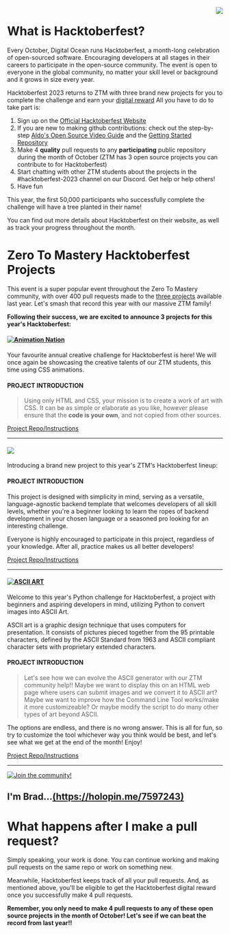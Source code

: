 <img src="https://hacktoberfest.com/_next/static/media/logo-hacktoberfest--logomark.b91c17d2.svg" align="right" />

# What is Hacktoberfest?

Every October, Digital Ocean runs Hacktoberfest, a month-long celebration of open-sourced software. Encouraging developers at all stages in their careers to participate in the open-source community. The event is open to everyone in the global community, no matter your skill level or background and it grows in size every year.

Hacktoberfest 2023 returns to ZTM with three brand new projects for you to complete the challenge and earn your [digital reward](https://hacktoberfest.com/about/#digital-rewards) All you have to do to take part is:

1. Sign up on the [Official Hacktoberfest Website](https://hacktoberfest.com/auth)
2. If you are new to making github contributions: check out the step-by-step [Aldo's Open Source Video Guide](https://www.youtube.com/watch?v=uQLNFRviB6Q) and the [Getting Started Repository](https://github.com/zero-to-mastery/start-here-guidelines)
3. Make 4 **quality** pull requests to any **participating** public repository during the month of October (ZTM has 3 open source projects you can contribute to for Hacktoberfest)
4. Start chatting with other ZTM students about the projects in the #hacktoberfest-2023 channel on our Discord. Get help or help others!
5. Have fun

This year, the first 50,000 participants who successfully complete the challenge will have a tree planted in their name!

You can find out more details about Hacktoberfest on their website, as well as track your progress throughout the month.

# Zero To Mastery Hacktoberfest Projects

This event is a super popular event throughout the Zero To Mastery community, with over 400 pull requests made to the [three projects](https://github.com/zero-to-mastery/coding_challenge-42) available last year. Let's smash that record this year with our massive ZTM family!

**Following their success, we are excited to announce 3 projects for this year's Hacktoberfest:**

#### [![Animation Nation](https://img.shields.io/badge/CREATIVE%20CSS%20PROJECT-Animation%20Nation-4E3188?style=for-the-badge&logo=CSS3)](https://github.com/zero-to-mastery/animation-nation)

Your favourite annual creative challenge for Hacktoberfest is here! We will once again be showcasing the creative talents of our ZTM students, this time using CSS animations.

#### PROJECT INTRODUCTION

> Using only HTML and CSS, your mission is to create a work of art with CSS. It can be as simple or elaborate as you like, however please ensure that the **code is your own**, and not copied from other sources.

[Project Repo/Instructions](https://github.com/zero-to-mastery/animation-nation)

-----------
#### [![](https://img.shields.io/badge/Universal%20Backend%20PROJECT-FileIO-00adb5?style=for-the-badge&logo=StackEdit)](https://github.com/zero-to-mastery/file-io)

Introducing a brand new project to this year's ZTM's Hacktoberfest lineup:

#### PROJECT INTRODUCTION

This project is designed with simplicity in mind, serving as a versatile, language-agnostic backend template that welcomes developers of all skill levels, whether you're a beginner looking to learn the ropes of backend development in your chosen language or a seasoned pro looking for an interesting challenge. 

Everyone is highly encouraged to participate in this project, regardless of your knowledge. After all, practice makes us all better developers!

[Project Repo/Instructions](https://github.com/zero-to-mastery/file-io)

-----------
#### [![ASCII ART](https://img.shields.io/badge/PYTHON%20PROJECT-ASCII%20ART-blue?style=for-the-badge&logo=Python)](https://github.com/zero-to-mastery/ascii-art)

Welcome to this year's Python challenge for Hacktoberfest, a project with beginners and aspiring developers in mind, utilizing Python to convert images into ASCII Art.

ASCII art is a graphic design technique that uses computers for presentation. It consists of pictures pieced together from the 95 printable characters, defined by the ASCII Standard from 1963 and ASCII compliant character sets with proprietary extended characters.

#### PROJECT INTRODUCTION

> Let's see how we can evolve the ASCII generator with our ZTM community help!! Maybe we want to display this on an HTML web page where users can submit images and we convert it to ASCII art? Maybe we want to improve how the Command Line Tool works/make it more customizeable? Or maybe modify the script to do many other types of art beyond ASCII.

The options are endless, and there is no wrong answer. This is all for fun, so try to customize the tool whichever way you think would be best, and let's see what we get at the end of the month! Enjoy!

[Project Repo/Instructions](https://github.com/zero-to-mastery/ascii-art)

---

[![Join the community!](https://images.ctfassets.net/aq13lwl6616q/51gDR7DozuNea9fltdgHIc/0c8577f24eaa1b33c40656a522f2d1db/hacktoberfest_discord_banner.png?h=250)](https://zerotomastery.io/community/developer-community-discord)

I'm Brad...[(https://holopin.me/7597243)](https://holopin.io/@7597243)
---

# What happens after I make a pull request?

Simply speaking, your work is done. You can continue working and making pull requests on the same repo or work on something new.

Meanwhile, Hacktoberfest keeps track of all your pull requests. And, as mentioned above, you'll be eligible to get the Hacktoberfest digital reward once you successfully make 4 pull requests.

**Remember, you only need to make 4 pull requests to any of these open source projects in the month of October! Let's see if we can beat the record from last year!!**
